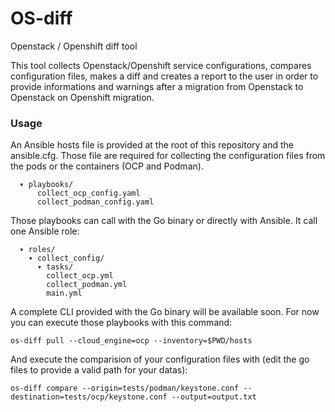 # OS-diff
Openstack / Openshift diff tool

This tool collects Openstack/Openshift service configurations,
compares configuration files, makes a diff and creates a report to the user
in order to provide informations and warnings after a migration from
Openstack to Openstack on Openshift migration.

### Usage

An Ansible hosts file is provided at the root of this repository and the
ansible.cfg.
Those file are required for collecting the configuration files from
the pods or the containers (OCP and Podman).

```
  ▾ playbooks/
      collect_ocp_config.yaml
      collect_podman_config.yaml
```

Those playbooks can call with the Go binary or directly with Ansible.
It call one Ansible role:

```
  ▾ roles/
    ▾ collect_config/
      ▾ tasks/
        collect_ocp.yml
        collect_podman.yml
        main.yml
```

A complete CLI provided with the Go binary will be available soon.
For now you can execute those playbooks with this command:

```
os-diff pull --cloud_engine=ocp --inventory=$PWD/hosts

```

And execute the comparision of your configuration files with (edit the go files
to provide a valid path for your datas):

```
os-diff compare --origin=tests/podman/keystone.conf --destination=tests/ocp/keystone.conf --output=output.txt

```
